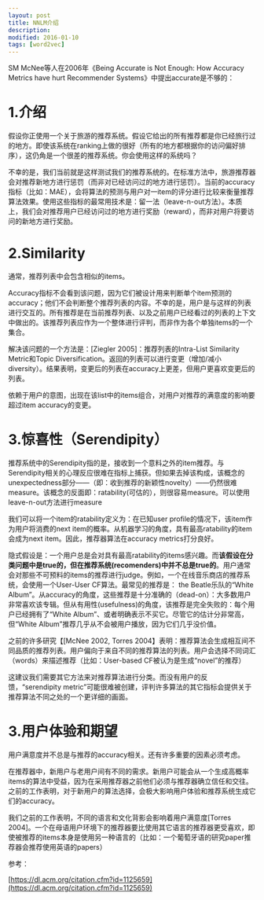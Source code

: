```yaml
---
layout: post
title: NNLM介绍
description: 
modified: 2016-01-10
tags: [word2vec]
---
```



SM McNee等人在2006年《Being Accurate is Not Enough:
How Accuracy Metrics have hurt
Recommender Systems》中提出accurate是不够的：

# 1.介绍

假设你正使用一个关于旅游的推荐系统。假设它给出的所有推荐都是你已经旅行过的地方。即使该系统在ranking上做的很好（所有的地方都根据你的访问偏好排序），这仍角是一个很差的推荐系统。你会使用这样的系统吗？

不幸的是，我们当前就是这样测试我们的推荐系统的。在标准方法中，旅游推荐器会对推荐新地方进行惩罚（而非对已经访问过的地方进行惩罚）。当前的accuracy指标（比如：MAE），会将算法的预测与用户对一item的评分进行比较来衡量推荐算法效果。使用这些指标的最常用技术是：留一法（leave-n-out方法）。本质上，我们会对推荐用户已经访问过的地方进行奖励（reward），而非对用户将要访问的新地方进行奖励。

# 2.Similarity

通常，推荐列表中会包含相似的items。

Accuracy指标不会看到该问题，因为它们被设计用来判断单个item预测的accuracy；他们不会判断整个推荐列表的内容。不幸的是，用户是与这样的列表进行交互的。所有推荐是在当前推荐列表、以及之前用户已经看过的列表的上下文中做出的。该推荐列表应作为一个整体进行评判，而非作为各个单独items的一个集合。

解决该问题的一个方法是：[Ziegler 2005]：推荐列表的Intra-List Similarity Metric和Topic Diversification。返回的列表可以进行变更（增加/减小diversity）。结果表明，变更后的列表在accuracy上更差，但用户更喜欢变更后的列表。

依赖于用户的意图，出现在该list中的items组合，对用户对推荐的满意度的影响要超过item accuracy的变更。

# 3.惊喜性（Serendipity）

推荐系统中的Serendipity指的是，接收到一个意料之外的item推荐。与Serendipity相关的心理反应很难在指标上捕获。但如果去掉该构成，该概念的unexpectedness部分——（即：收到推荐的新颖性novelty）——仍然很难measure。该概念的反面即：ratability(可估的），则很容易measure。可以使用leave-n-out方法进行measure

我们可以将一个item的ratability定义为：在已知user profile的情况下，该item作为用户将消费的next item的概率。从机器学习的角度，具有最高ratability的item会成为next item。因此，推荐器算法在accuracy metrics打分良好。

隐式假设是：一个用户总是会对具有最高ratability的items感兴趣。而**该假设在分类问题中是true的，但在推荐系统(recomenders)中并不总是true的**。用户通常会对那些不可预料的items的推荐进行judge。例如，一个在线音乐商店的推荐系统，会使用一个User-User CF算法。最常见的推荐是： the Beatle乐队的“White Album”。从accuracy的角度，这些推荐是十分准确的（dead-on）：大多数用户非常喜欢该专辑。但从有用性(usefulness)的角度，该推荐是完全失败的：每个用户已经拥有了“White Album”、或者明确表示不买它。尽管它的估计分非常高，但“White Album”推荐几乎从不会被用户播放，因为它们几乎没价值。

之前的许多研究【[McNee 2002, Torres 2004】表明：推荐算法会生成相互间不同品质的推荐列表。用户偏向于来自不同的推荐算法的列表。用户会选择不同词汇（words）来描述推荐（比如：User-based CF被认为是生成“novel”的推荐）

这建议我们需要其它方法来对推荐算法进行分类。而没有用户的反馈，“serendipity metric”可能很难被创建，评判许多算法的其它指标会提供关于推荐算法不同之处的一个更详细的画面。

# 3.用户体验和期望

用户满意度并不总是与推荐的accuracy相关。还有许多重要的因素必须考虑。

在推荐器中，新用户与老用户间有不同的需求。新用户可能会从一个生成高概率items的算法中受益，因为在采用推荐器之前他们必须与推荐器确立信任和交往。之前的工作表明，对于新用户的算法选择，会极大影响用户体验和推荐系统生成它们的accuracy。

我们之前的工作表明，不同的语言和文化背影会影响着用户满意度[Torres 2004]。一个在母语用户环境下的推荐器要比使用其它语言的推荐器更受喜欢，即使被推荐的items本身是使用另一种语言的（比如：一个葡萄牙语的研究paper推荐器会推荐使用英语的papers）

参考：

[https://dl.acm.org/citation.cfm?id=1125659](https://dl.acm.org/citation.cfm?id=1125659)
